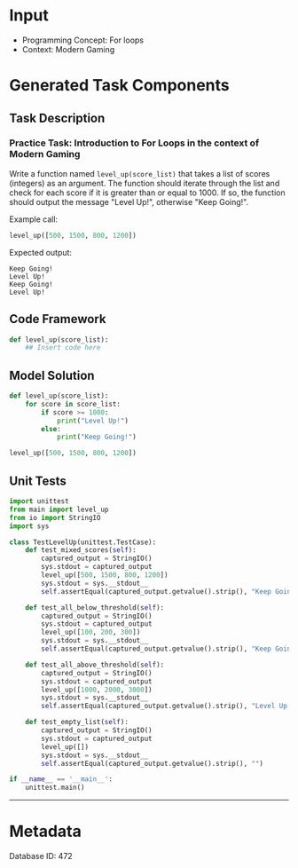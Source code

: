 # Input
- Programming Concept: For loops
- Context: Modern Gaming

# Generated Task Components
## Task Description
### Practice Task: Introduction to For Loops in the context of Modern Gaming

Write a function named `level_up(score_list)` that takes a list of scores (integers) as an argument. The function should iterate through the list and check for each score if it is greater than or equal to 1000. If so, the function should output the message "Level Up!", otherwise "Keep Going!".

Example call:
```python
level_up([500, 1500, 800, 1200])
```

Expected output:
```
Keep Going!
Level Up!
Keep Going!
Level Up!
```

## Code Framework
```python
def level_up(score_list):
    ## Insert code here
```

## Model Solution
```python
def level_up(score_list):
    for score in score_list:
        if score >= 1000:
            print("Level Up!")
        else:
            print("Keep Going!")

level_up([500, 1500, 800, 1200])
```

## Unit Tests
```python
import unittest
from main import level_up
from io import StringIO
import sys

class TestLevelUp(unittest.TestCase):
    def test_mixed_scores(self):
        captured_output = StringIO()
        sys.stdout = captured_output
        level_up([500, 1500, 800, 1200])
        sys.stdout = sys.__stdout__
        self.assertEqual(captured_output.getvalue().strip(), "Keep Going!\nLevel Up!\nKeep Going!\nLevel Up!")

    def test_all_below_threshold(self):
        captured_output = StringIO()
        sys.stdout = captured_output
        level_up([100, 200, 300])
        sys.stdout = sys.__stdout__
        self.assertEqual(captured_output.getvalue().strip(), "Keep Going!\nKeep Going!\nKeep Going!")

    def test_all_above_threshold(self):
        captured_output = StringIO()
        sys.stdout = captured_output
        level_up([1000, 2000, 3000])
        sys.stdout = sys.__stdout__
        self.assertEqual(captured_output.getvalue().strip(), "Level Up!\nLevel Up!\nLevel Up!")

    def test_empty_list(self):
        captured_output = StringIO()
        sys.stdout = captured_output
        level_up([])
        sys.stdout = sys.__stdout__
        self.assertEqual(captured_output.getvalue().strip(), "")

if __name__ == '__main__':
    unittest.main()
```
___
# Metadata
Database ID: 472

